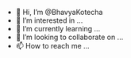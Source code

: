 - 👋 Hi, I’m @BhavyaKotecha
- 👀 I’m interested in ...
- 🌱 I’m currently learning ...
- 💞️ I’m looking to collaborate on ...
- 📫 How to reach me ...

<!---
BhavyaKotecha/BhavyaKotecha is a ✨ special ✨ repository because its `README.md` (this file) appears on your GitHub profile.
You can click the Preview link to take a look at your changes.
--->
